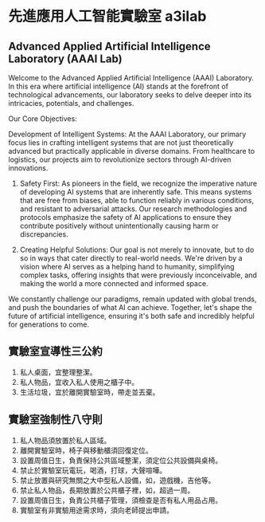 # 先進應用人工智能實驗室 a3ilab
##  Advanced Applied Artificial Intelligence Laboratory (AAAI Lab)
Welcome to the Advanced Applied Artificial Intelligence (AAAI) Laboratory. In this era where artificial intelligence (AI) stands at the forefront of technological advancements, our laboratory seeks to delve deeper into its intricacies, potentials, and challenges.

Our Core Objectives:

Development of Intelligent Systems: At the AAAI Laboratory, our primary focus lies in crafting intelligent systems that are not just theoretically advanced but practically applicable in diverse domains. From healthcare to logistics, our projects aim to revolutionize sectors through AI-driven innovations.

1. Safety First: As pioneers in the field, we recognize the imperative nature of developing AI systems that are inherently safe. This means systems that are free from biases, able to function reliably in various conditions, and resistant to adversarial attacks. Our research methodologies and protocols emphasize the safety of AI applications to ensure they contribute positively without unintentionally causing harm or discrepancies.

2. Creating Helpful Solutions: Our goal is not merely to innovate, but to do so in ways that cater directly to real-world needs. We're driven by a vision where AI serves as a helping hand to humanity, simplifying complex tasks, offering insights that were previously inconceivable, and making the world a more connected and informed space.

We constantly challenge our paradigms, remain updated with global trends, and push the boundaries of what AI can achieve. Together, let's shape the future of artificial intelligence, ensuring it's both safe and incredibly helpful for generations to come.


## 實驗室宣導性三公約
1. 私人桌面，宜整理整潔。
2. 私人物品，宜收入私人使用之櫃子中。
3. 生活垃圾，宜於離開實驗室時，帶走並丟棄。

## 實驗室強制性八守則
1. 私人物品須放置於私人區域。
2. 離開實驗室時，椅子與移動櫃須回復定位。
3. 設置周值日生，負責保持公共區域整潔，須定位公共設備與桌椅。
4. 禁止於實驗室玩電玩，喝酒，打球，大聲喧嘩。
5. 禁止放置與研究無關之大中型私人設備，如，遊戲機，吉他等。 
6. 禁止私人物品，長期放置於公共櫃子裡，如，超過一周。
7. 設置周值日生，負責公共櫃子管理，須檢查是否有私人用品占用。
8. 實驗室有非實驗用途需求時，須向老師提出申請。





